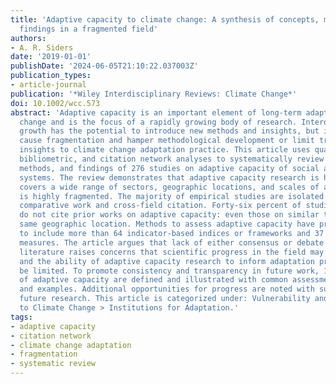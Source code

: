 ```yaml
---
title: 'Adaptive capacity to climate change: A synthesis of concepts, methods, and
  findings in a fragmented field'
authors:
- A. R. Siders
date: '2019-01-01'
publishDate: '2024-06-05T21:10:22.037003Z'
publication_types:
- article-journal
publication: '*Wiley Interdisciplinary Reviews: Climate Change*'
doi: 10.1002/wcc.573
abstract: 'Adaptive capacity is an important element of long-term adaptation to climate
  change and is the focus of a rapidly growing body of research. Interdisciplinary
  growth has the potential to introduce new methods and insights, but it could also
  cause fragmentation and hamper methodological development or limit transfer of academic
  insights to climate change adaptation practice. This article uses qualitative content,
  bibliometric, and citation network analyses to systematically review the scope,
  methods, and findings of 276 studies on adaptive capacity of social and social-ecological
  systems. The review demonstrates that adaptive capacity research is highly interdisciplinary;
  covers a wide range of sectors, geographic locations, and scales of analysis; and
  is highly fragmented. The majority of empirical studies are isolated by lack of
  comparative work and cross-field citation. Forty-six percent of studies reviewed
  do not cite prior works on adaptive capacity: even those on similar topics in the
  same geographic location. Methods to assess adaptive capacity have proliferated
  to include more than 64 indicator-based indices or frameworks and 37 proxy outcome
  measures. The article argues that lack of either consensus or debate across the
  literature raises concerns that scientific progress in the field may be constrained
  and the ability of adaptive capacity research to inform adaptation practice may
  be limited. To promote consistency and transparency in future work, 158 determinants
  of adaptive capacity are defined and illustrated with common assessment indicators
  and examples. Additional opportunities for progress are noted with suggestions for
  future research. This article is categorized under: Vulnerability and Adaptation
  to Climate Change > Institutions for Adaptation.'
tags:
- adaptive capacity
- citation network
- climate change adaptation
- fragmentation
- systematic review
---
```

